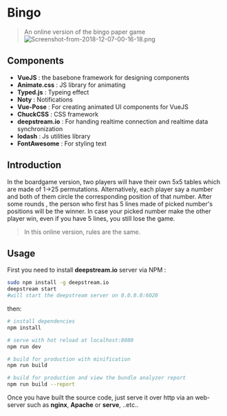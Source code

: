 # Bingo 

> An online version of the bingo paper game
![Screenshot-from-2018-12-07-00-16-18.png](https://uphinhnhanh.com/images/2018/12/06/Screenshot-from-2018-12-07-00-16-18.png)

## Components
* **VueJS** : the basebone framework for designing components
* **Animate.css** : JS library for animating 
* **Typed.js** : Typeing effect
* **Noty** : Notifications
* **Vue-Pose** : For creating animated UI components for VueJS
* **ChuckCSS** : CSS framework
* **deepstream.io** : For handing realtime connection and realtime data synchronization
* **lodash** : Js utilities library
* **FontAwesome** : For styling text

## Introduction
In the boardgame version, two players will have their own 5x5 tables which are made of 1->25 permutations. Alternatively, each player say a number and both of them circle the corresponding position of that number. After some rounds , the person who first has 5 lines made of picked number's positions will be the winner. In case your picked number make the other player win, even if you have 5 lines, you still lose the game.
> In this online version, rules are the same.

## Usage
First you need to install **deepstream.io** server via NPM :
```bash
sudo npm install -g deepstream.io
deepstream start
#will start the deepstream server on 0.0.0.0:6020
```
then: 
``` bash
# install dependencies
npm install

# serve with hot reload at localhost:8080
npm run dev

# build for production with minification
npm run build

# build for production and view the bundle analyzer report
npm run build --report
```

Once you have built the source code, just serve it over http via an web-server such as **nginx**, **Apache** or **serve**, ..etc..

